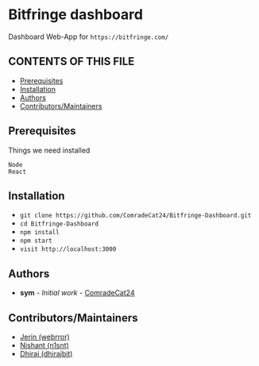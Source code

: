# Bitfringe dashboard

Dashboard Web-App for
`https://bitfringe.com/`

## CONTENTS OF THIS FILE

-   [Prerequisites](https://github.com/ComradeCat24/Bitfringe-Dashboard#prerequisites)
-   [Installation](https://github.com/ComradeCat24/Bitfringe-Dashboard#installation)
-   [Authors](https://github.com/ComradeCat24/Bitfringe-Dashboard#authors)
-   [Contributors/Maintainers](https://github.com/ComradeCat24/Bitfringe-Dashboard#contributors/maintainers)

## Prerequisites

Things we need installed

```
Node
React
```

## Installation

-   `git clone https://github.com/ComradeCat24/Bitfringe-Dashboard.git`
-   `cd Bitfringe-Dashboard`
-   `npm install`
-   `npm start`
-   `visit http://localhost:3000`

## Authors

-   **sym** - _Initial work_ - [ComradeCat24](https://github.com/ComradeCat24)

## Contributors/Maintainers

-   [Jerin (webrror)](https://github.com/webrror)
-   [Nishant (n1snt)](https://github.com/n1snt)
-   [Dhiraj (dhirajbit)](https://github.com/dhirajbit)

